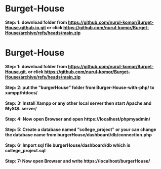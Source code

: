 
# Burget-House 
<b>Step: 1: download folder from https://github.com/nurul-komor/Burget-House.github.io.git or click https://github.com/nurul-komor/Burget-House/archive/refs/heads/main.zip<br>
# Burget-House 
<b>Step: 1: download folder from https://github.com/nurul-komor/Burget-House.git. or click https://github.com/nurul-komor/Burget-House/archive/refs/heads/main.zip<br>
<br>
<b>Step: 2: put the "burgerHouse" folder from Burger-House-with-php/ to xampp/htdocs/<br>
<br>
<b>Step: 3: Install Xampp or any other local server then start Apache and MySQL server/<br>
<br>
<b>Step: 4: Now open Browser and open https://localhost/phpmyadmin/<br>
<br>
<b>Step: 5: Create a database named "college_project" or your can change the database name from burgerHouse/dashboard/db/connection.php<br>
<br>
<b>Step: 6: Import sql file burgerHouse/dashboard/db which is college_project.sql<br>
<br>
<b>Step: 7: Now open Browser and write https://localhost/burgerHouse/<br>
<br>
